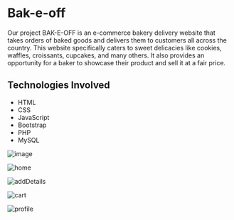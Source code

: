 # Bak-e-off

Our project BAK-E-OFF is an e-commerce bakery delivery website that takes orders of baked goods and delivers them to customers all across the country. This website specifically caters to sweet delicacies like cookies, waffles, croissants, cupcakes, and many others. It also provides an opportunity for a baker to showcase their product and sell it at a fair price.

## Technologies Involved
*  HTML
*  CSS
*  JavaScript
*  Bootstrap
*  PHP
*  MySQL

![image](https://github.com/preeti122/Bak-e-off/assets/73179209/8e4c32fa-05fc-4ce6-a5f2-6cb19e94d9b1)

![home](https://github.com/preeti122/Bak-e-off/assets/73667403/43f0c2cd-8093-418f-bf46-4544a7ad22be)

![addDetails](https://github.com/preeti122/Bak-e-off/assets/73667403/85025e9d-4d15-4aef-b1b7-d9498cb59323)

![cart](https://github.com/preeti122/Bak-e-off/assets/73667403/9b0937cd-9569-4db7-a753-7646aeb07631)

![profile](https://github.com/preeti122/Bak-e-off/assets/73667403/7b237c47-c4c6-4a4a-adb0-d32ab28696a5)
